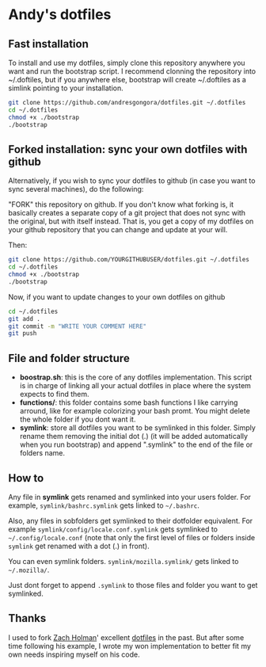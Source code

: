 # Andy's dotfiles

## Fast installation

To install and use my dotfiles, simply clone this repository anywhere you want and run the bootstrap
script. I recommend clonning the repository into ~/.doftiles, but if you anywhere else, bootstrap
will create ~/.doftiles as a simlink pointing to your installation. 

```sh
git clone https://github.com/andresgongora/dotfiles.git ~/.dotfiles     # clone in ~/.dotfiles
cd ~/.dotfiles                                                          # cd to new folder
chmod +x ./bootstrap                                                    # make script executable
./bootstrap                                                             # run script
```


## Forked installation: sync your own dotfiles with github

Alternatively, if you wish to sync your dotfiles to github (in case you want to sync several
machines), do the following:

"FORK" this repository on github. If you don't know what forking is, it basically creates
a separate copy of a git project that does not sync with the original, but with itself instead.
That is, you get a copy of my dotfiles on your github repository that you can change and update
at your will.

Then:

```sh
git clone https://github.com/YOURGITHUBUSER/dotfiles.git ~/.dotfiles	# clone your dotfiles in ~/.dotfiles
cd ~/.dotfiles                                                          # cd to new folder
chmod +x ./bootstrap                                                    # make script executable
./bootstrap                                                             # run script
```
Now, if you want to update changes to your own dotfiles on github

```sh
cd ~/.dotfiles                                                          # cd to your dotfiles folder
git add .                                                               # add changes
git commit -m "WRITE YOUR COMMENT HERE"                                 # commit changes
git push                                                                # push them to github
```


## File and folder structure

- **boostrap.sh**: this is the core of any dotfiles implementation. This script is in charge of 
linking all your actual dotfiles in place where the system expects to find them.
- **functions/**: this folder contains some bash functions I like carrying arround, like for example
colorizing your bash promt. You might delete the whole folder if you dont want it.
- **symlink**: store all dotfiles you want to be symlinked in this folder. Simply rename them
removing the initial dot (.) (it will be added automatically when you run bootstrap) and append
".symlink" to the end of the file or folders name.



## How to

Any file in **symlink** gets renamed and symlinked into your users folder. For example, 
`symlink/bashrc.symlink` gets linked to `~/.bashrc`. 

Also, any files in sobfolders get symlinked to their dotfolder equivalent. 
For example `symlink/config/locale.conf.symlink` gets
symlinked to `~/.config/locale.conf` (note that only the first level of files or folders inside 
`symlink` get renamed with a dot (.) in front).

You can even symlink folders. `symlink/mozilla.symlink/` gets linked to `~/.mozilla/`.

Just dont forget to append `.symlink` to those files and folder you want to get symlinked.



## Thanks

I used to fork [Zach Holman](https://github.com/holman)' excellent
[dotfiles](https://github.com/holman/dotfiles) in the past. But after some time following
his example, I wrote my won implementation to better fit my own needs inspiring myself
on his code.
